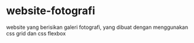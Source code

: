 # website-fotografi
website yang berisikan galeri fotografi, yang dibuat dengan menggunakan css grid dan css flexbox
